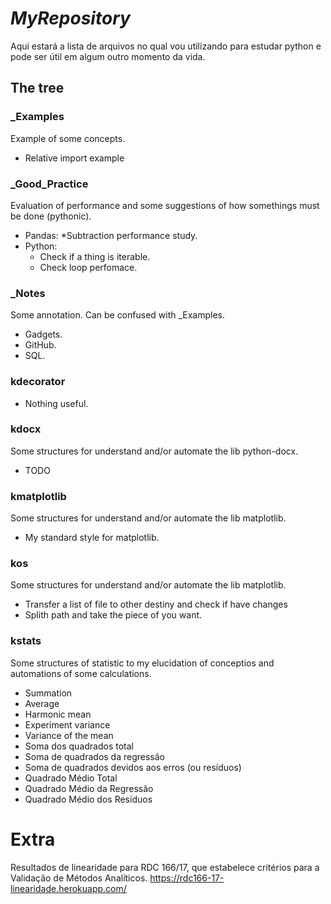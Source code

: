 # *MyRepository*

Aqui estará a lista de arquivos no qual vou utilizando para estudar python e
pode ser útil em algum outro momento da vida.

## The tree
### _Examples
Example of some concepts.
* Relative import example

### _Good_Practice
Evaluation of performance and some suggestions of how somethings must be done (pythonic).
* Pandas:
  *Subtraction performance study.
* Python:  
  * Check if a thing is iterable.
  * Check loop perfomace.

### _Notes
Some annotation. Can be confused with _Examples.
* Gadgets.
* GitHub.
* SQL.

### kdecorator
* Nothing useful.

### kdocx
Some structures for understand and/or automate the lib python-docx.
* TODO

### kmatplotlib
Some structures for understand and/or automate the lib matplotlib.
* My standard style for matplotlib.

### kos
Some structures for understand and/or automate the lib matplotlib.
* Transfer a list of file to other destiny and check if have changes
* Splith path and take the piece of you want.

### kstats
Some structures of statistic to my elucidation of conceptios and automations of some calculations.
* Summation
* Average
* Harmonic mean
* Experiment variance
* Variance of the mean
* Soma dos quadrados total
* Soma de quadrados da regressão
* Soma de quadrados devidos aos erros (ou resíduos)
* Quadrado Médio Total
* Quadrado Médio da Regressão
* Quadrado Médio dos Resíduos

# Extra
Resultados de linearidade para RDC 166/17, que estabelece critérios para a Validação de Métodos Analíticos.
https://rdc166-17-linearidade.herokuapp.com/

